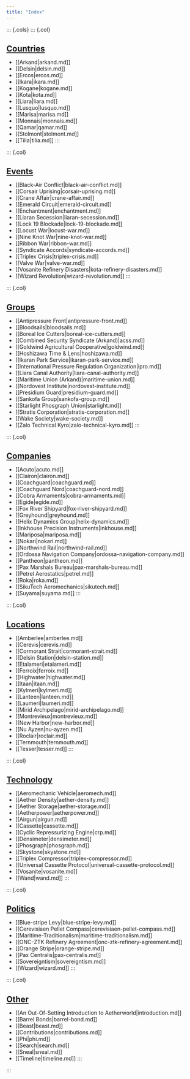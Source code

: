 ```yaml
---
title: "Index"
---
```


<style>
    .cols {
      display: grid;
      grid-template-columns: repeat(auto-fit, minmax(10em, 1fr));
      gap: 2em;
      row-gap: 0.5em;

      margin: 0;
      padding: 0
    }
    
    .col {
      break-inside: avoid
    }
    
    h2 {
      text-decoration: underline
    }
    
    h2,
    h3 {
      margin-bottom: 0
    }
    </style>
    
::: {.cols}
::: {.col}
## Countries
- [[Arkand|arkand.md]]
- [[Delsin|delsin.md]]
- [[Ercos|ercos.md]]
- [[Ikara|ikara.md]]
- [[Kogane|kogane.md]]
- [[Kota|kota.md]]
- [[Liara|liara.md]]
- [[Lusquo|lusquo.md]]
- [[Marisa|marisa.md]]
- [[Monnais|monnais.md]]
- [[Qamar|qamar.md]]
- [[Stolmont|stolmont.md]]
- [[Tilia|tilia.md]]
:::

::: {.col}
## Events
- [[Black-Air Conflict|black-air-conflict.md]]
- [[Corsair Uprising|corsair-uprising.md]]
- [[Crane Affair|crane-affair.md]]
- [[Emerald Circuit|emerald-circuit.md]]
- [[Enchantment|enchantment.md]]
- [[Liaran Secession|liaran-secession.md]]
- [[Lock 19 Blockade|lock-19-blockade.md]]
- [[Locust War|locust-war.md]]
- [[Nine Knot War|nine-knot-war.md]]
- [[Ribbon War|ribbon-war.md]]
- [[Syndicate Accords|syndicate-accords.md]]
- [[Triplex Crisis|triplex-crisis.md]]
- [[Valve War|valve-war.md]]
- [[Vosanite Refinery Disasters|kota-refinery-disasters.md]]
- [[Wizard Revolution|wizard-revolution.md]]
:::

::: {.col}
## Groups
- [[Antipressure Front|antipressure-front.md]]
- [[Bloodsails|bloodsails.md]]
- [[Boreal Ice Cutters|boreal-ice-cutters.md]]
- [[Combined Security Syndicate (Arkand)|acss.md]]
- [[Goldwind Agricultural Cooperative|goldwind.md]]
- [[Hoshizawa Time & Lens|hoshizawa.md]]
- [[Ikaran Park Service|ikaran-park-service.md]]
- [[International Pressure Regulation Organization|ipro.md]]
- [[Liara Canal Authority|liara-canal-authority.md]]
- [[Maritime Union (Arkand)|maritime-union.md]]
- [[Nordovest Institute|nordovest-institute.md]]
- [[Presidium Guard|presidium-guard.md]]
- [[Sankofa Group|sankofa-group.md]]
- [[Starlight Phosgraph Union|starlight.md]]
- [[Stratis Corporation|stratis-corporation.md]]
- [[Wake Society|wake-society.md]]
- [[Zalo Technical Kyro|zalo-technical-kyro.md]]
:::

::: {.col}
## Companies
- [[Acuto|acuto.md]]
- [[Clairon|clairon.md]]
- [[Coachguard|coachguard.md]]
- [[Coachguard Nord|coachguard-nord.md]]
- [[Cobra Armaments|cobra-armaments.md]]
- [[Egide|egide.md]]
- [[Fox River Shipyard|fox-river-shipyard.md]]
- [[Greyhound|greyhound.md]]
- [[Helix Dynamics Group|helix-dynamics.md]]
- [[Inkhouse Precision Instruments|inkhouse.md]]
- [[Mariposa|mariposa.md]]
- [[Nokari|nokari.md]]
- [[Northwind Rail|northwind-rail.md]]
- [[Ordossa Navigation Company|ordossa-navigation-company.md]]
- [[Pantheon|pantheon.md]]
- [[Pax Marshals Bureau|pax-marshals-bureau.md]]
- [[Petrel Aerostatics|petrel.md]]
- [[Roka|roka.md]]
- [[SikuTech Aeromechanics|sikutech.md]]
- [[Suyama|suyama.md]]
:::

::: {.col}
## Locations
- [[Amberlee|amberlee.md]]
- [[Cerevis|cerevis.md]]
- [[Cormorant Strait|cormorant-strait.md]]
- [[Delsin Station|delsin-station.md]]
- [[Etalameri|etalameri.md]]
- [[Ferroix|ferroix.md]]
- [[Highwater|highwater.md]]
- [[Itaan|itaan.md]]
- [[Kylmeri|kylmeri.md]]
- [[Lanteen|lanteen.md]]
- [[Laumeri|laumeri.md]]
- [[Mirid Archipelago|mirid-archipelago.md]]
- [[Montrevieux|montrevieux.md]]
- [[New Harbor|new-harbor.md]]
- [[Nu Ayzen|nu-ayzen.md]]
- [[Roclair|roclair.md]]
- [[Ternmouth|ternmouth.md]]
- [[Tesser|tesser.md]]
:::

::: {.col}
## Technology
- [[Aeromechanic Vehicle|aeromech.md]]
- [[Aether Density|aether-density.md]]
- [[Aether Storage|aether-storage.md]]
- [[Aetherpower|aetherpower.md]]
- [[Airgun|airgun.md]]
- [[Cassette|cassette.md]]
- [[Cyclic Repressurizing Engine|crp.md]]
- [[Densimeter|densimeter.md]]
- [[Phosgraph|phosgraph.md]]
- [[Skystone|skystone.md]]
- [[Triplex Compressor|triplex-compressor.md]]
- [[Universal Cassette Protocol|universal-cassette-protocol.md]]
- [[Vosanite|vosanite.md]]
- [[Wand|wand.md]]
:::

::: {.col}
## Politics
- [[Blue-stripe Levy|blue-stripe-levy.md]]
- [[Cerevisiaen Pellet Compass|cerevisiaen-pellet-compass.md]]
- [[Maritime-Traditionalism|maritime-traditionalism.md]]
- [[ONC-ZTK Refinery Agreement|onc-ztk-refinery-agreement.md]]
- [[Orange Stripe|orange-stripe.md]]
- [[Pax Centralis|pax-centralis.md]]
- [[Sovereigntism|sovereigntism.md]]
- [[Wizard|wizard.md]]
:::

::: {.col}
## Other
- [[An Out-Of-Setting Introduction to Aetherworld|introduction.md]]
- [[Barrel Bonds|barrel-bond.md]]
- [[Beast|beast.md]]
- [[Contributions|contributions.md]]
- [[Phi|phi.md]]
- [[Search|search.md]]
- [[Sneal|sneal.md]]
- [[Timeline|timeline.md]]
:::


:::
